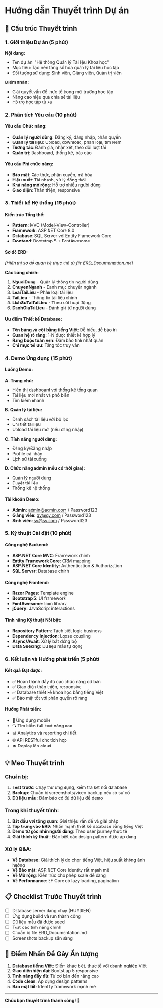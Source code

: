 # Hướng dẫn Thuyết trình Dự án

## 🎯 Cấu trúc Thuyết trình

### 1. Giới thiệu Dự án (5 phút)
**Nội dung:**
- Tên dự án: "Hệ thống Quản lý Tài liệu Khoa học"
- Mục tiêu: Tạo nền tảng số hóa quản lý tài liệu học tập
- Đối tượng sử dụng: Sinh viên, Giảng viên, Quản trị viên

**Điểm nhấn:**
- Giải quyết vấn đề thực tế trong môi trường học tập
- Nâng cao hiệu quả chia sẻ tài liệu
- Hỗ trợ học tập từ xa

### 2. Phân tích Yêu cầu (10 phút)

#### Yêu cầu Chức năng:
- **Quản lý người dùng**: Đăng ký, đăng nhập, phân quyền
- **Quản lý tài liệu**: Upload, download, phân loại, tìm kiếm
- **Tương tác**: Đánh giá, nhận xét, theo dõi lượt tải
- **Quản trị**: Dashboard, thống kê, báo cáo

#### Yêu cầu Phi chức năng:
- **Bảo mật**: Xác thực, phân quyền, mã hóa
- **Hiệu suất**: Tải nhanh, xử lý đồng thời
- **Khả năng mở rộng**: Hỗ trợ nhiều người dùng
- **Giao diện**: Thân thiện, responsive

### 3. Thiết kế Hệ thống (15 phút)

#### Kiến trúc Tổng thể:
- **Pattern**: MVC (Model-View-Controller)
- **Framework**: ASP.NET Core 8.0
- **Database**: SQL Server với Entity Framework Core
- **Frontend**: Bootstrap 5 + FontAwesome

#### Sơ đồ ERD:
*[Hiển thị sơ đồ quan hệ thực thể từ file ERD_Documentation.md]*

**Các bảng chính:**
1. **NguoiDung** - Quản lý thông tin người dùng
2. **ChuyenNganh** - Danh mục chuyên ngành
3. **LoaiTaiLieu** - Phân loại tài liệu
4. **TaiLieu** - Thông tin tài liệu chính
5. **LichSuTaiTaiLieu** - Theo dõi hoạt động
6. **DanhGiaTaiLieu** - Đánh giá từ người dùng

#### Ưu điểm Thiết kế Database:
- **Tên bảng và cột bằng tiếng Việt**: Dễ hiểu, dễ bảo trì
- **Quan hệ rõ ràng**: 1-N được thiết kế hợp lý
- **Ràng buộc toàn vẹn**: Đảm bảo tính nhất quán
- **Chỉ mục tối ưu**: Tăng tốc truy vấn

### 4. Demo Ứng dụng (15 phút)

#### Luồng Demo:

**A. Trang chủ:**
- Hiển thị dashboard với thống kê tổng quan
- Tài liệu mới nhất và phổ biến
- Tìm kiếm nhanh

**B. Quản lý tài liệu:**
- Danh sách tài liệu với bộ lọc
- Chi tiết tài liệu
- Upload tài liệu mới (nếu đăng nhập)

**C. Tính năng người dùng:**
- Đăng ký/Đăng nhập
- Profile cá nhân
- Lịch sử tải xuống

**D. Chức năng admin (nếu có thời gian):**
- Quản lý người dùng
- Duyệt tài liệu
- Thống kê hệ thống

#### Tài khoản Demo:
- **Admin**: admin@admin.com / Password123
- **Giảng viên**: gv@gv.com / Password123
- **Sinh viên**: sv@sv.com / Password123

### 5. Kỹ thuật Cài đặt (10 phút)

#### Công nghệ Backend:
- **ASP.NET Core MVC**: Framework chính
- **Entity Framework Core**: ORM mapping
- **ASP.NET Core Identity**: Authentication & Authorization
- **SQL Server**: Database chính

#### Công nghệ Frontend:
- **Razor Pages**: Template engine
- **Bootstrap 5**: UI framework
- **FontAwesome**: Icon library
- **jQuery**: JavaScript interactions

#### Tính năng Kỹ thuật Nổi bật:
- **Repository Pattern**: Tách biệt logic business
- **Dependency Injection**: Loose coupling
- **Async/Await**: Xử lý bất đồng bộ
- **Data Seeding**: Dữ liệu mẫu tự động

### 6. Kết luận và Hướng phát triển (5 phút)

#### Kết quả Đạt được:
- ✅ Hoàn thành đầy đủ các chức năng cơ bản
- ✅ Giao diện thân thiện, responsive
- ✅ Database thiết kế khoa học bằng tiếng Việt
- ✅ Bảo mật tốt với phân quyền rõ ràng

#### Hướng Phát triển:
- 📱 Ứng dụng mobile
- 🔍 Tìm kiếm full-text nâng cao
- 📊 Analytics và reporting chi tiết
- 🌐 API RESTful cho tích hợp
- ☁️ Deploy lên cloud

## 💡 Mẹo Thuyết trình

### Chuẩn bị:
1. **Test trước**: Chạy thử ứng dụng, kiểm tra kết nối database
2. **Backup**: Chuẩn bị screenshots/video backup nếu có sự cố
3. **Dữ liệu mẫu**: Đảm bảo có đủ dữ liệu để demo

### Trong khi thuyết trình:
1. **Bắt đầu với tổng quan**: Giới thiệu vấn đề và giải pháp
2. **Tập trung vào ERD**: Nhấn mạnh thiết kế database bằng tiếng Việt
3. **Demo từ góc nhìn người dùng**: Theo user journey thực tế
4. **Giải thích kỹ thuật**: Đặc biệt các design pattern được áp dụng

### Xử lý Q&A:
- **Về Database**: Giải thích lý do chọn tiếng Việt, hiệu suất không ảnh hưởng
- **Về Bảo mật**: ASP.NET Core Identity rất mạnh mẽ
- **Về Mở rộng**: Kiến trúc cho phép scale dễ dàng
- **Về Performance**: EF Core có lazy loading, pagination

## 📋 Checklist Trước Thuyết trình

- [ ] Database server đang chạy (HUYDIEN)
- [ ] Ứng dụng build và run thành công
- [ ] Dữ liệu mẫu đã được seed
- [ ] Test các tính năng chính
- [ ] Chuẩn bị file ERD_Documentation.md
- [ ] Screenshots backup sẵn sàng

## 🎪 Điểm Nhấn Để Gây Ấn tượng

1. **Database tiếng Việt**: Điểm khác biệt, thực tế với doanh nghiệp Việt
2. **Giao diện hiện đại**: Bootstrap 5 responsive
3. **Tính năng đầy đủ**: Từ cơ bản đến nâng cao
4. **Code clean**: Áp dụng design patterns
5. **Bảo mật tốt**: Identity framework mạnh mẽ

---

**Chúc bạn thuyết trình thành công! 🚀**
